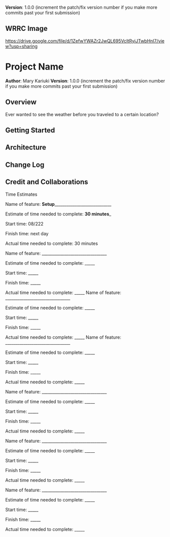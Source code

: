 


**Version**: 1.0.0 (increment the patch/fix version number if you make more commits past your first submission)

## WRRC Image
https://drive.google.com/file/d/1ZefwYWAZr2JwQL695VcItRyiJTwbHnI7/view?usp=sharing
# Project Name

**Author**: Mary Kariuki
**Version**: 1.0.0 (increment the patch/fix version number if you make more commits past your first submission)

## Overview
Ever wanted to see the weather before you traveled to a certain location?

## Getting Started
<!-- What are the steps that a user must take in order to build this app on their own machine and get it running? -->

## Architecture
<!-- Provide a detailed description of the application design. What technologies (languages, libraries, etc) you're using, and any other relevant design information. -->

## Change Log
<!-- Use this area to document the iterative changes made to your application as each feature is successfully implemented. Use time stamps. Here's an example:

01-01-2001 4:59pm - Application now has a fully-functional express server, with a GET route for the location resource. -->

## Credit and Collaborations
<!-- Give credit (and a link) to other people or resources that helped you build this application. -->

Time Estimates


Name of feature: __Setup______________________________

Estimate of time needed to complete: __30 minutes___

Start time: 08/222

Finish time: next day

Actual time needed to complete: 30 minutes


Name of feature: ________________________________

Estimate of time needed to complete: _____

Start time: _____

Finish time: _____

Actual time needed to complete: _____
Name of feature: ________________________________

Estimate of time needed to complete: _____

Start time: _____

Finish time: _____

Actual time needed to complete: _____
Name of feature: ________________________________

Estimate of time needed to complete: _____

Start time: _____

Finish time: _____

Actual time needed to complete: _____

Name of feature: ________________________________

Estimate of time needed to complete: _____

Start time: _____

Finish time: _____

Actual time needed to complete: _____


Name of feature: ________________________________

Estimate of time needed to complete: _____

Start time: _____

Finish time: _____

Actual time needed to complete: _____

Name of feature: ________________________________

Estimate of time needed to complete: _____

Start time: _____

Finish time: _____

Actual time needed to complete: _____

